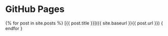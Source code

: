 # GitHub Pages

{% for post in site.posts %}
[{{ post.title }}]({{ site.baseurl }}{{ post.url }})
{ endfor }
